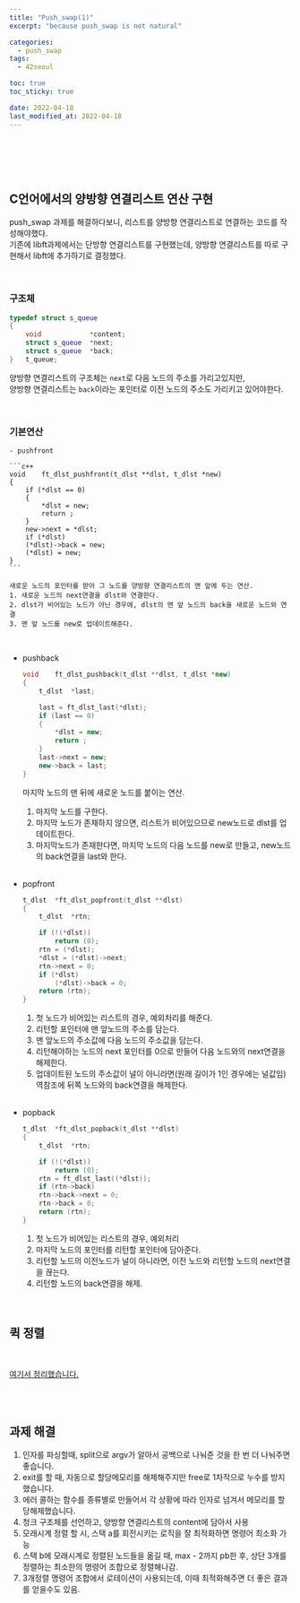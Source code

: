 ```yaml
---
title: "Push_swap(1)"
excerpt: "because push_swap is not natural"

categories:
  - push_swap
tags:
  - 42seoul

toc: true
toc_sticky: true

date: 2022-04-18
last_modified_at: 2022-04-18
---
```


<br>

<br><br>

## C언어에서의 양방향 연결리스트 연산 구현

push_swap 과제를 해결하다보니, 리스트를 양방향 연결리스트로 연결하는 코드를 작성해야했다.  
기존에 libft과제에서는 단방향 연결리스트를 구현했는데, 양방향 연결리스트를 따로 구현해서 libft에 추가하기로 결정했다.  

<br>

### 구조체

```c++
typedef struct s_queue
{
	void			*content;
	struct s_queue	*next;
	struct s_queue	*back;
}	t_queue;
```

양방향 연결리스트의 구조체는 `next`로 다음 노드의 주소를 가리고있지만,  
양방향 연결리스트는 `back`이라는 포인터로 이전 노드의 주소도 가리키고 있어야한다.  

<br>

### 기본연산

	- pushfront

	```c++
	void	ft_dlst_pushfront(t_dlst **dlst, t_dlst *new)
	{
		if (*dlst == 0)
		{
			*dlst = new;
			return ;
		}
		new->next = *dlst;
		if (*dlst)
		(*dlst)->back = new;
		(*dlst) = new;
	}
	```

	새로운 노드의 포인터를 받아 그 노드를 양방향 연결리스트의 맨 앞에 두는 연산.  
	1. 새로운 노드의 next연결을 dlst와 연결한다.
	2. dlst가 비어있는 노드가 아닌 경우에, dlst의 맨 앞 노드의 back을 새로운 노드와 연결
	3. 맨 앞 노드를 new로 업데이트해준다.

<br>

- pushback

	```c++
	void	ft_dlst_pushback(t_dlst **dlst, t_dlst *new)
	{
		t_dlst	*last;

		last = ft_dlst_last(*dlst);
		if (last == 0)
		{
			*dlst = new;
			return ;
		}
		last->next = new;
		new->back = last;
	}
	```

	마지막 노드의 맨 뒤에 새로운 노드를 붙이는 연산.
	1. 마지막 노드를 구한다.
	2. 마지막 노드가 존재하지 않으면, 리스트가 비어있으므로 new노드로 dlst를 업데이트한다.
	3. 마지막노드가 존재한다면, 마지막 노드의 다음 노드를 new로 만들고, new노드의 back연결을 last와 한다.

	<br>


- popfront


	```c++
	t_dlst	*ft_dlst_popfront(t_dlst **dlst)
	{
		t_dlst	*rtn;

		if (!(*dlst))
			return (0);
		rtn = (*dlst);
		*dlst = (*dlst)->next;
		rtn->next = 0;
		if (*dlst)
			(*dlst)->back = 0;
		return (rtn);
	}
	```

	1. 첫 노드가 비어있는 리스트의 경우, 예외처리를 해준다.
	2. 리턴할 포인터에 맨 앞노드의 주소를 담는다.
	3. 맨 앞노드의 주소값에 다음 노드의 주소값을 담는다.
	4. 리턴해야하는 노드의 next 포인터를 0으로 만들어 다음 노드와의 next연결을 해제한다.
	5. 업데이트된 노드의 주소값이 널이 아니라면(원래 길이가 1인 경우에는 널값임) 역참조에 뒤쪽 노드와의 back연결을 해제한다.

	<br>

- popback

	```c++
	t_dlst	*ft_dlst_popback(t_dlst **dlst)
	{
		t_dlst	*rtn;

		if (!(*dlst))
			return (0);
		rtn = ft_dlst_last((*dlst));
		if (rtn->back)
		rtn->back->next = 0;
		rtn->back = 0;
		return (rtn);
	}
	```

	1. 첫 노드가 비어있는 리스트의 경우, 예외처리
	2. 마지막 노드의 포인터를 리턴할 포인터에 담아준다.
	3. 리턴할 노드의 이전노드가 널이 아니라면, 이전 노드와 리턴할 노드의 next연결을 끊는다.
	4. 리턴할 노드의 back연결을 해제.

	<br>
	<br>

## 퀵 정렬

<br>

[여기서 정리했습니다.](https://koreanddinghwan.github.io/algorithm/sort-selection/)

<br>
<br>

## 과제 해결

1. 인자를 파싱할때, split으로 argv가 알아서 공백으로 나눠준 것을 한 번 더 나눠주면 좋습니다.  
2. exit를 할 때, 자동으로 할당메모리를 해제해주지만 free로 1차적으로 누수를 방지했습니다.
3. 에러 콜하는 함수를 종류별로 만들어서 각 상황에 따라 인자로 넘겨서 메모리를 할당해제했습니다.
4. 청크 구조체를 선언하고, 양방향 연결리스트의 content에 담아서 사용
5. 모래시계 정렬 할 시, 스택 a를 회전시키는 로직을 잘 최적화하면 명령어 최소화 가능
6. 스택 b에 모래시계로 정렬된 노드들을 옮길 때, max - 2까지 pb한 후, 상단 3개를 정렬하는 최소한의 명령어 조합으로 정렬해나감.
7. 3개정렬 명령어 조합에서 로테이션이 사용되는데, 이때 최적화해주면 더 좋은 결과를 얻을수도 있음.

<br>